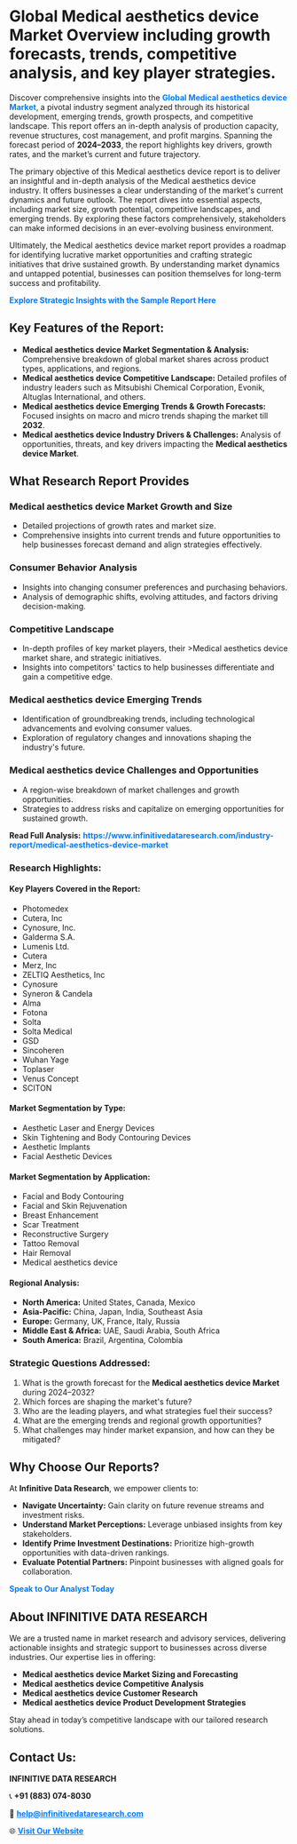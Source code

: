 <h1>Global Medical aesthetics device Market Overview including growth forecasts, trends, competitive analysis, and key player strategies.</h1>
<p>
Discover comprehensive insights into the 
<a href="https://www.infinitivedataresearch.com/industry-report/medical-aesthetics-device-market" rel="dofollow" style="color: #007BFF; text-decoration: none;"><strong>Global Medical aesthetics device Market</strong></a>, a pivotal industry segment analyzed through its historical development, emerging trends, growth prospects, and competitive landscape. This report offers an in-depth analysis of production capacity, revenue structures, cost management, and profit margins. Spanning the forecast period of <strong>2024–2033</strong>, the report highlights key drivers, growth rates, and the market’s current and future trajectory.
</p>
<p>
The primary objective of this Medical aesthetics device report is to deliver an insightful and in-depth analysis of the Medical aesthetics device industry. It offers businesses a clear understanding of the market's current dynamics and future outlook. The report dives into essential aspects, including market size, growth potential, competitive landscapes, and emerging trends. By exploring these factors comprehensively, stakeholders can make informed decisions in an ever-evolving business environment.
</p>
<p>
Ultimately, the Medical aesthetics device market report provides a roadmap for identifying lucrative market opportunities and crafting strategic initiatives that drive sustained growth. By understanding market dynamics and untapped potential, businesses can position themselves for long-term success and profitability.
</p>
<p>
<a href="https://www.infinitivedataresearch.com/request-sample/reportId=104367" style="color: #007BFF; text-decoration: none;"><strong>Explore Strategic Insights with the Sample Report Here</strong></a>
</p>

<h2>Key Features of the Report:</h2>
<ul>
<li><strong>Medical aesthetics device Market Segmentation & Analysis:</strong> Comprehensive breakdown of global market shares across product types, applications, and regions.</li>
<li><strong>Medical aesthetics device Competitive Landscape:</strong> Detailed profiles of industry leaders such as Mitsubishi Chemical Corporation, Evonik, Altuglas International, and others.</li>
<li><strong>Medical aesthetics device Emerging Trends & Growth Forecasts:</strong> Focused insights on macro and micro trends shaping the market till <strong>2032</strong>.</li>
<li><strong>Medical aesthetics device Industry Drivers & Challenges:</strong> Analysis of opportunities, threats, and key drivers impacting the <strong>Medical aesthetics device Market</strong>.</li>
</ul>

<h2>What Research Report Provides</h2>
<h3>Medical aesthetics device Market Growth and Size</h3>
<ul>
<li>Detailed projections of growth rates and market size.</li>
<li>Comprehensive insights into current trends and future opportunities to help businesses forecast demand and align strategies effectively.</li>
</ul>

<h3>Consumer Behavior Analysis</h3>
<ul>
<li>Insights into changing consumer preferences and purchasing behaviors.</li>
<li>Analysis of demographic shifts, evolving attitudes, and factors driving decision-making.</li>
</ul>

<h3>Competitive Landscape</h3>
<ul>
<li>In-depth profiles of key market players, their >Medical aesthetics device market share, and strategic initiatives.</li>
<li>Insights into competitors' tactics to help businesses differentiate and gain a competitive edge.</li>
</ul>

<h3>Medical aesthetics device Emerging Trends</h3>
<ul>
<li>Identification of groundbreaking trends, including technological advancements and evolving consumer values.</li>
<li>Exploration of regulatory changes and innovations shaping the industry's future.</li>
</ul>

<h3>Medical aesthetics device Challenges and Opportunities</h3>
<ul>
<li>A region-wise breakdown of market challenges and growth opportunities.</li>
<li>Strategies to address risks and capitalize on emerging opportunities for sustained growth.</li>
</ul>
<p><strong>Read Full Analysis:</strong> <a href="https://www.infinitivedataresearch.com/industry-report/medical-aesthetics-device-market" rel="dofollow" style="color: #007BFF; text-decoration: none;"><strong>https://www.infinitivedataresearch.com/industry-report/medical-aesthetics-device-market</strong></a></p>
<h3>Research Highlights:</h3>
<h4>Key Players Covered in the Report:</h4>
<ul><li>Photomedex</li><li>Cutera, Inc</li><li>Cynosure, Inc.</li><li>Galderma S.A.</li><li>Lumenis Ltd.</li><li>Cutera</li><li>Merz, Inc</li><li>ZELTIQ Aesthetics, Inc</li><li>Cynosure</li><li>Syneron &amp; Candela</li><li>Alma</li><li>Fotona</li><li>Solta</li><li>Solta Medical</li><li>GSD</li><li>Sincoheren</li><li>Wuhan Yage</li><li>Toplaser</li><li>Venus Concept</li><li>SCITON</li></ul>
<h4>Market Segmentation by Type:</h4>
<ul><li>Aesthetic Laser and Energy Devices</li><li>Skin Tightening and Body Contouring Devices</li><li>Aesthetic Implants</li><li>Facial Aesthetic Devices</li></ul>
<h4>Market Segmentation by Application:</h4>
<ul><li>Facial and Body Contouring</li><li>Facial and Skin Rejuvenation</li><li>Breast Enhancement</li><li>Scar Treatment</li><li>Reconstructive Surgery</li><li>Tattoo Removal</li><li>Hair Removal</li><li>Medical aesthetics device</li></ul>

<h4>Regional Analysis:</h4>
<ul>
<li><strong>North America:</strong> United States, Canada, Mexico</li>
<li><strong>Asia-Pacific:</strong> China, Japan, India, Southeast Asia</li>
<li><strong>Europe:</strong> Germany, UK, France, Italy, Russia</li>
<li><strong>Middle East & Africa:</strong> UAE, Saudi Arabia, South Africa</li>
<li><strong>South America:</strong> Brazil, Argentina, Colombia</li>
</ul>

<h3>Strategic Questions Addressed:</h3>
<ol>
<li>What is the growth forecast for the <strong>Medical aesthetics device Market</strong> during 2024–2032?</li>
<li>Which forces are shaping the market's future?</li>
<li>Who are the leading players, and what strategies fuel their success?</li>
<li>What are the emerging trends and regional growth opportunities?</li>
<li>What challenges may hinder market expansion, and how can they be mitigated?</li>
</ol>

<h2>Why Choose Our Reports?</h2>
<p>At <strong>Infinitive Data Research</strong>, we empower clients to:</p>
<ul>
<li><strong>Navigate Uncertainty:</strong> Gain clarity on future revenue streams and investment risks.</li>
<li><strong>Understand Market Perceptions:</strong> Leverage unbiased insights from key stakeholders.</li>
<li><strong>Identify Prime Investment Destinations:</strong> Prioritize high-growth opportunities with data-driven rankings.</li>
<li><strong>Evaluate Potential Partners:</strong> Pinpoint businesses with aligned goals for collaboration.</li>
</ul>
<p><a href="https://www.infinitivedataresearch.com/industry-report/medical-aesthetics-device-market" rel="dofollow" style="color: #007BFF; text-decoration: none;"><strong>Speak to Our Analyst Today</strong></a></p>

<h2>About INFINITIVE DATA RESEARCH</h2>
<p>We are a trusted name in market research and advisory services, delivering actionable insights and strategic support to businesses across diverse industries. Our expertise lies in offering:</p>
<ul>
<li><strong>Medical aesthetics device Market Sizing and Forecasting</strong></li>
<li><strong>Medical aesthetics device Competitive Analysis</strong></li>
<li><strong>Medical aesthetics device Customer Research</strong></li>
<li><strong>Medical aesthetics device Product Development Strategies</strong></li>
</ul>
<p>Stay ahead in today’s competitive landscape with our tailored research solutions.</p>

<h2>Contact Us:</h2>
<p><strong>INFINITIVE DATA RESEARCH</strong></p>
<p>📞 <strong>+91 (883) 074-8030</strong></p>
<p>📧 <strong><a href="mailto:help@infinitivedataresearch.com" style="color: #007BFF;">help@infinitivedataresearch.com</a></strong></p>
<p>🌐 <strong><a href="https://www.infinitivedataresearch.com" rel="dofollow" style="color: #007BFF;">Visit Our Website</a></strong></p>